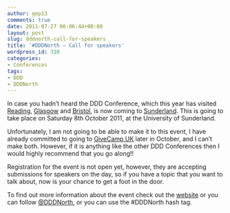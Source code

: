 ```yaml
---
author: gep13
comments: true
date: 2011-07-27 06:06:44+00:00
layout: post
slug: dddnorth-call-for-speakers
title: '#DDDNorth – Call for speakers'
wordpress_id: 310
categories:
- Conferences
tags:
- DDD
- DDDNorth
---
```


In case you hadn’t heard the DDD Conference, which this year has visited [Reading](http://www.gep13.co.uk/blog/?p=28), [Glasgow](http://www.gep13.co.uk/blog/?p=210) and [Bristol](http://www.gep13.co.uk/blog/?p=278), is now coming to [Sunderland](http://www.developerdeveloperdeveloper.com/north/Default.aspx). This is going to take place on Saturday 8th October 2011, at the University of Sunderland.

 

Unfortunately, I am not going to be able to make it to this event, I have already committed to going to [GiveCamp UK](http://www.givecamp.org.uk/) later in October, and I can’t make both. However, if it is anything like the other DDD Conferences then I would highly recommend that you go along!!

 

Registration for the event is not open yet, however, they are accepting submissions for speakers on the day, so if you have a topic that you want to talk about, now is your chance to get a foot in the door.

 

To find out more information about the event check out the [website](http://www.developerdeveloperdeveloper.com/north/Default.aspx) or you can follow [@DDDNorth](http://twitter.com/dddnorth), or you can use the #DDDNorth hash tag.
